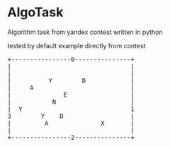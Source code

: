 # AlgoTask
Algorithm task from yandex contest written in python


tested by default example directly from contest
<pre>+----------------0---------------+
|                                |
|                                |
|          Y        D            |
|     A                          |
|              E                 |
|           N                    |
|  Y                             1
3        Y    D                  |
|         A              X       |
|                                |
+----------------2---------------+</pre>
